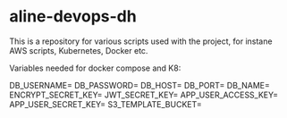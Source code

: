 # aline-devops-dh
This is a repository for various scripts used with the project, for instane AWS scripts, Kubernetes, Docker etc.

Variables needed for docker compose and K8:

DB_USERNAME= 
DB_PASSWORD= 
DB_HOST=
DB_PORT=
DB_NAME=
ENCRYPT_SECRET_KEY=
JWT_SECRET_KEY=
APP_USER_ACCESS_KEY=
APP_USER_SECRET_KEY=
S3_TEMPLATE_BUCKET=